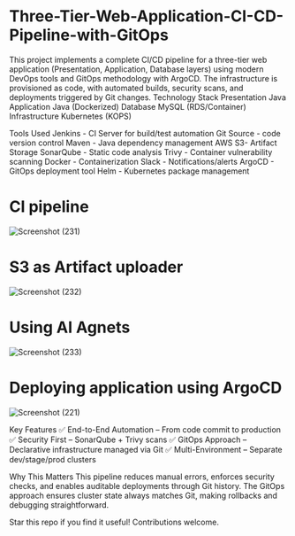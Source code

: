 # Three-Tier-Web-Application-CI-CD-Pipeline-with-GitOps
This project implements a complete CI/CD pipeline for a three-tier web application (Presentation, Application, Database layers) using modern DevOps tools and GitOps methodology with ArgoCD. The infrastructure is provisioned as code, with automated builds, security scans, and deployments triggered by Git changes.
Technology Stack
Presentation	Java
Application	Java (Dockerized)
Database	MySQL (RDS/Container)
Infrastructure	Kubernetes (KOPS)

Tools Used
Jenkins	- CI Server for build/test automation
Git	Source - code version control
Maven	- Java dependency management
AWS S3- Artifact Storage
SonarQube	- Static code analysis
Trivy	- Container vulnerability scanning
Docker -	Containerization
Slack	- Notifications/alerts
ArgoCD	- GitOps deployment tool
Helm - Kubernetes package management

# CI pipeline 
![Screenshot (231)](https://github.com/user-attachments/assets/9bc1fcdc-340c-4935-8830-4cb58e7cc004)

# S3 as Artifact uploader
![Screenshot (232)](https://github.com/user-attachments/assets/b197e677-1772-4468-bd32-03e050b6996f)

# Using AI Agnets 
![Screenshot (233)](https://github.com/user-attachments/assets/5fa0a154-212c-4730-9ce7-ca81f6c5a5db)

# Deploying application using ArgoCD
![Screenshot (221)](https://github.com/user-attachments/assets/f768b767-5edb-446f-a37b-529f7d8ac634)

Key Features
✅ End-to-End Automation – From code commit to production
✅ Security First – SonarQube + Trivy scans
✅ GitOps Approach – Declarative infrastructure managed via Git
✅ Multi-Environment – Separate dev/stage/prod clusters

Why This Matters
This pipeline reduces manual errors, enforces security checks, and enables auditable deployments through Git history. The GitOps approach ensures cluster state always matches Git, making rollbacks and debugging straightforward.

Star this repo if you find it useful! Contributions welcome.
